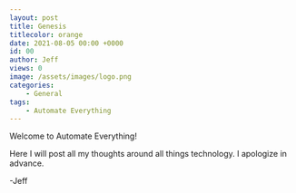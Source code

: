 ```yaml
---
layout: post
title: Genesis
titlecolor: orange
date: 2021-08-05 00:00 +0000
id: 00
author: Jeff
views: 0
image: /assets/images/logo.png
categories:
    - General
tags:
    - Automate Everything
---
```


Welcome to Automate Everything!

<!--more-->

Here I will post all my thoughts around all things technology. I apologize in advance.

-Jeff
